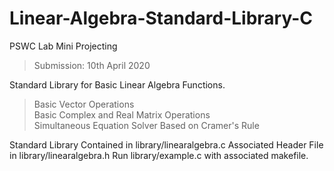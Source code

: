 # Linear-Algebra-Standard-Library-C
PSWC Lab Mini Projecting 
> Submission: 10th April 2020

Standard Library for Basic Linear Algebra Functions.
> Basic Vector Operations <br />
> Basic Complex and Real Matrix Operations <br />
> Simultaneous Equation Solver Based on Cramer's Rule <br />

Standard Library Contained in library/linearalgebra.c
Associated Header File in library/linearalgebra.h
Run library/example.c with associated makefile. 
